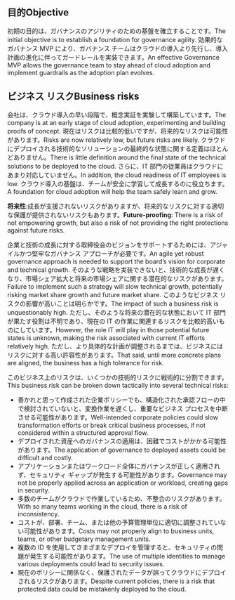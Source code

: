 <!-- TEMPLATE FILE - DO NOT ADD METADATA -->

## <a name="objective"></a><span data-ttu-id="91241-101">目的</span><span class="sxs-lookup"><span data-stu-id="91241-101">Objective</span></span>

<span data-ttu-id="91241-102">初期の目的は、ガバナンスのアジリティのための基盤を確立することです。</span><span class="sxs-lookup"><span data-stu-id="91241-102">The initial objective is to establish a foundation for governance agility.</span></span> <span data-ttu-id="91241-103">効果的なガバナンス MVP により、ガバナンス チームはクラウドの導入より先行し、導入計画の進化に伴ってガードレールを実装できます。</span><span class="sxs-lookup"><span data-stu-id="91241-103">An effective Governance MVP allows the governance team to stay ahead of cloud adoption and implement guardrails as the adoption plan evolves.</span></span>

## <a name="business-risks"></a><span data-ttu-id="91241-104">ビジネス リスク</span><span class="sxs-lookup"><span data-stu-id="91241-104">Business risks</span></span>

<span data-ttu-id="91241-105">会社は、クラウド導入の早い段階で、概念実証を実験して構築しています。</span><span class="sxs-lookup"><span data-stu-id="91241-105">The company is at an early stage of cloud adoption, experimenting and building proofs of concept.</span></span> <span data-ttu-id="91241-106">現在はリスクは比較的低いですが、将来的なリスクは可能性があります。</span><span class="sxs-lookup"><span data-stu-id="91241-106">Risks are now relatively low, but future risks are likely.</span></span> <span data-ttu-id="91241-107">クラウドにデプロイされる技術的なソリューションの最終的な状態に関する定義はほとんどありません。</span><span class="sxs-lookup"><span data-stu-id="91241-107">There is little definition around the final state of the technical solutions to be deployed to the cloud.</span></span> <span data-ttu-id="91241-108">さらに、IT 部門の従業員はクラウドにあまり対応していません。</span><span class="sxs-lookup"><span data-stu-id="91241-108">In addition, the cloud readiness of IT employees is low.</span></span> <span data-ttu-id="91241-109">クラウド導入の基盤は、チームが安全に学習して成長するのに役立ちます。</span><span class="sxs-lookup"><span data-stu-id="91241-109">A foundation for cloud adoption will help the team safely learn and grow.</span></span>

<span data-ttu-id="91241-110">**将来性**:成長が支援されないリスクがありますが、将来的なリスクに対する適切な保護が提供されないリスクもあります。</span><span class="sxs-lookup"><span data-stu-id="91241-110">**Future-proofing**: There is a risk of not empowering growth, but also a risk of not providing the right protections against future risks.</span></span>

<span data-ttu-id="91241-111">企業と技術の成長に対する取締役会のビジョンをサポートするためには、アジャイルかつ堅牢なガバナンス アプローチが必要です。</span><span class="sxs-lookup"><span data-stu-id="91241-111">An agile yet robust governance approach is needed to support the board’s vision for corporate and technical growth.</span></span> <span data-ttu-id="91241-112">そのような戦略を実装できないと、技術的な成長が遅くなり、市場シェア拡大と将来の市場シェアに関する潜在的なリスクがあります。</span><span class="sxs-lookup"><span data-stu-id="91241-112">Failure to implement such a strategy will slow technical growth, potentially risking market share growth and future market share.</span></span> <span data-ttu-id="91241-113">このようなビジネス リスクの影響が高いことは明らかです。</span><span class="sxs-lookup"><span data-stu-id="91241-113">The impact of such a business risk is unquestionably high.</span></span> <span data-ttu-id="91241-114">ただし、そのような将来の潜在的な状態において IT 部門が果たす役割は不明であり、現在の IT の作業に関連するリスクを比較的高いものにしています。</span><span class="sxs-lookup"><span data-stu-id="91241-114">However, the role IT will play in those potential future states is unknown, making the risk associated with current IT efforts relatively high.</span></span> <span data-ttu-id="91241-115">ただし、より具体的な計画が調整されるまでは、ビジネスにはリスクに対する高い許容性があります。</span><span class="sxs-lookup"><span data-stu-id="91241-115">That said, until more concrete plans are aligned, the business has a high tolerance for risk.</span></span>

<span data-ttu-id="91241-116">このビジネス上のリスクは、いくつかの技術的リスクに戦術的に分割できます。</span><span class="sxs-lookup"><span data-stu-id="91241-116">This business risk can be broken down tactically into several technical risks:</span></span>

- <span data-ttu-id="91241-117">善かれと思って作成された企業ポリシーでも、構造化された承認フローの中で検討されていないと、変換作業を遅くし、重要なビジネス プロセスを中断させる可能性があります。</span><span class="sxs-lookup"><span data-stu-id="91241-117">Well-intended corporate policies could slow transformation efforts or break critical business processes, if not considered within a structured approval flow.</span></span>
- <span data-ttu-id="91241-118">デプロイされた資産へのガバナンスの適用は、困難でコストがかかる可能性があります。</span><span class="sxs-lookup"><span data-stu-id="91241-118">The application of governance to deployed assets could be difficult and costly.</span></span>
- <span data-ttu-id="91241-119">アプリケーションまたはワークロード全体にガバナンスが正しく適用されず、セキュリティ ギャップが発生する可能性があります。</span><span class="sxs-lookup"><span data-stu-id="91241-119">Governance may not be properly applied across an application or workload, creating gaps in security.</span></span>
- <span data-ttu-id="91241-120">多数のチームがクラウドで作業しているため、不整合のリスクがあります。</span><span class="sxs-lookup"><span data-stu-id="91241-120">With so many teams working in the cloud, there is a risk of inconsistency.</span></span>
- <span data-ttu-id="91241-121">コストが、部署、チーム、または他の予算管理単位に適切に調整されていない可能性があります。</span><span class="sxs-lookup"><span data-stu-id="91241-121">Costs may not properly align to business units, teams, or other budgetary management units.</span></span>
- <span data-ttu-id="91241-122">複数の ID を使用してさまざまなデプロイを管理すると、セキュリティの問題が発生する可能性があります。</span><span class="sxs-lookup"><span data-stu-id="91241-122">The use of multiple identities to manage various deployments could lead to security issues.</span></span>
- <span data-ttu-id="91241-123">現在のポリシーに関係なく、保護されたデータが誤ってクラウドにデプロイされるリスクがあります。</span><span class="sxs-lookup"><span data-stu-id="91241-123">Despite current policies, there is a risk that protected data could be mistakenly deployed to the cloud.</span></span>
